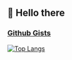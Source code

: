 ## 👋 Hello there
### [Github Gists](https://gist.github.com/abdulrehmandev)

[![Top Langs](https://github-readme-stats.vercel.app/api/top-langs/?username=abdulrehmandev)](https://github.com/anuraghazra/github-readme-stats)